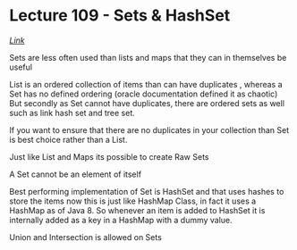  # Lecture 109 - Sets & HashSet

[_Link_](https://docs.oracle.com/javase/8/docs/technotes/guides/vm/performance-enhancements-7.html)

Sets are less often used than lists and maps that they can in themselves be useful

List is an ordered collection of items than can have duplicates , whereas a Set has no defined ordering (oracle 
documentation defined it as chaotic) But secondly as Set cannot have duplicates, there are ordered sets as well such 
as link hash set and tree set.

If you want to ensure that there are no duplicates in your collection than Set is best choice rather than a List.

Just like List and Maps its possible to create Raw Sets

A Set cannot be an element of itself

Best performing implementation of Set is HashSet and that uses hashes to store the items now this is just like 
HashMap Class, in fact it uses a HashMap as of Java 8.
So whenever an item is added to HashSet it is internally added as a key in a HashMap with a dummy value.

Union and Intersection is allowed on Sets